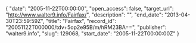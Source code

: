 {
  "date": "2005-11-22T00:00:00", 
  "open_access": false, 
  "target_url": "http://www.walter9.info/Fairfax/", 
  "description": "", 
  "end_date": "2013-04-30T23:59:59Z", 
  "title": "Fairfax", 
  "record_id": "20051122T000000/tdv+5op2e95B/m/hRM23BA==", 
  "publisher": "walter9.info", 
  "slug": 129068, 
  "start_date": "2005-11-22T00:00:00Z"
}

